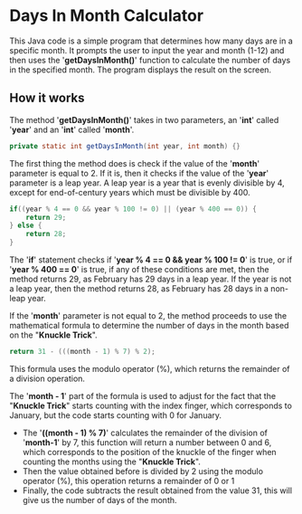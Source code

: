 # Days In Month Calculator

This Java code is a simple program that determines how many days are in a specific month. It prompts the user to input the year and month (1-12) and then uses the '**getDaysInMonth()**' function to calculate the number of days in the specified month. The program displays the result on the screen.

## How it works

The method '**getDaysInMonth()**' takes in two parameters, an '**int**' called '**year**' and an '**int**' called '**month**'.

```java
private static int getDaysInMonth(int year, int month) {}
```

The first thing the method does is check if the value of the '**month**' parameter is equal to 2. If it is, then it checks if the value of the '**year**' parameter is a leap year. A leap year is a year that is evenly divisible by 4, except for end-of-century years which must be divisible by 400. 

```java
if((year % 4 == 0 && year % 100 != 0) || (year % 400 == 0)) {
    return 29;
} else {
    return 28;
}
```

The '**if**' statement checks if '**year % 4 == 0 && year % 100 != 0**' is true, or if '**year % 400 == 0**' is true, if any of these conditions are met, then the method returns 29, as February has 29 days in a leap year. If the year is not a leap year, then the method returns 28, as February has 28 days in a non-leap year.

If the '**month**' parameter is not equal to 2, the method proceeds to use the mathematical formula to determine the number of days in the month based on the "**Knuckle Trick**".

```java
return 31 - (((month - 1) % 7) % 2);
```

This formula uses the modulo operator (%), which returns the remainder of a division operation.

The '**month - 1**' part of the formula is used to adjust for the fact that the "**Knuckle Trick**" starts counting with the index finger, which corresponds to January, but the code starts counting with 0 for January.

- The '**((month - 1) % 7)**' calculates the remainder of the division of '**month-1**' by 7, this function will return a number between 0 and 6, which corresponds to the position of the knuckle of the finger when counting the months using the "**Knuckle Trick**".
- Then the value obtained before is divided by 2 using the modulo operator (%), this operation returns a remainder of 0 or 1
- Finally, the code subtracts the result obtained from the value 31, this will give us the number of days of the month.
